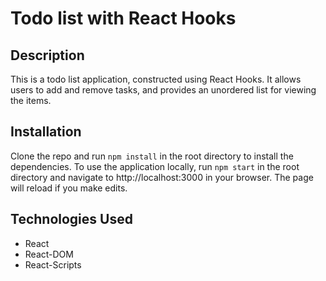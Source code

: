 # Todo list with React Hooks

## Description
This is a todo list application, constructed using React Hooks. It allows users to add and remove tasks, and provides an unordered list for viewing the items.

## Installation
Clone the repo and run `npm install` in the root directory to install the dependencies. To use the application locally, run `npm start` in the root directory and navigate to http://localhost:3000 in your browser. The page will reload if you make edits.

## Technologies Used

* React
* React-DOM
* React-Scripts